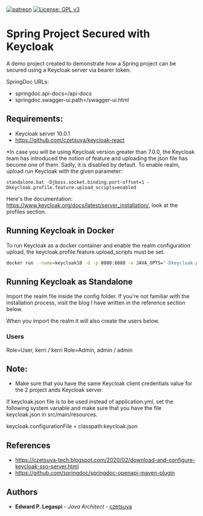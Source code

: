 [![patreon](https://c5.patreon.com/external/logo/become_a_patron_button.png)](https://www.patreon.com/bePatron?u=12280211)
[![License: GPL v3](https://img.shields.io/badge/License-GPLv3-blue.svg)](https://www.gnu.org/licenses/gpl-3.0)

# Spring Project Secured with Keycloak

A demo project created to demonstrate how a Spring project can be secured using a Keycloak server via bearer token.

SpringDoc URLs:

 - springdoc.api-docs=/api-docs
 - springdoc.swagger-ui.path=/swagger-ui.html

## Requirements:

- Keycloak server 10.0.1
- https://github.com/czetsuya/keycloak-react

*In case you will be using Keycloak version greater than 7.0.0, the Keycloak team has introduced the notion of feature and uploading the json file has become one of them. Sadly, it is disabled by default. To enable realm, upload run Keycloak with the given parameter:

```
standalone.bat -Djboss.socket.binding.port-offset=1 -Dkeycloak.profile.feature.upload_scripts=enabled
```

Here's the documentation: https://www.keycloak.org/docs/latest/server_installation/, look at the profiles section.

## Running Keycloak in Docker

To run Keycloak as a docker container and enable the realm configuration upload, the keycloak.profile.feature.upload_scripts must be set.

```sh
docker run --name=keycloak10 -d -p 8080:8080 -e JAVA_OPTS="-Dkeycloak.profile.feature.scripts=enabled -Dkeycloak.profile.feature.upload_scripts=enabled" -e KEYCLOAK_USER=admin -e KEYCLOAK_PASSWORD=kerri jboss/keycloak
```

## Running Keycloak as Standalone

Import the realm file inside the config folder. If you're not familiar with the installation process, visit the blog I have written in the reference section below.

When you import the realm it will also create the users below.

### Users

Role=User, kerri / kerri
Role=Admin, admin / admin


## Note:

- Make sure that you have the same Keycloak client credentials value for the 2 project ands Keycloak server.

If keycloak.json file is to be used instead of application.yml, set the following system variable and make sure that you have the file keycloak.json in src/main/resources.

keycloak.configurationFile = classpath:keycloak.json

## References

 - https://czetsuya-tech.blogspot.com/2020/02/download-and-configure-keycloak-sso-server.html
 - https://github.com/springdoc/springdoc-openapi-maven-plugin

## Authors

 * **Edward P. Legaspi** - *Java Architect* - [czetsuya](https://github.com/czetsuya)
